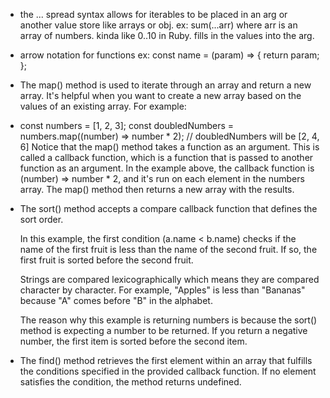 - the ... spread syntax allows for iterables to be placed in an arg or another value store like arrays or obj.  ex: sum(...arr) where arr is an array of numbers.  kinda like 0..10 in Ruby. fills in the values into the arg.  

- arrow notation for functions 
  ex: const name = (param) => {
    return param;
  };

- The map() method is used to iterate through an array and return a new array. It's helpful when you want to create a new array based on the values of an existing array. For example:

- const numbers = [1, 2, 3];
  const doubledNumbers = numbers.map((number) => number * 2); // doubledNumbers will be [2, 4, 6]
  Notice that the map() method takes a function as an argument. This is called a callback function, which is a function that is passed to another function as an argument. In the example above, the callback function is (number) => number * 2, and it's run on each element in the numbers array. The map() method then returns a new array with the results.

- The sort() method accepts a compare callback function that defines the sort order.

  In this example, the first condition (a.name < b.name) checks if the name of the first fruit is less than the name of the second fruit. If so, the first fruit is sorted before the second fruit.

  Strings are compared lexicographically which means they are compared character by character. For example, "Apples" is less than "Bananas" because "A" comes before "B" in the alphabet.

  The reason why this example is returning numbers is because the sort() method is expecting a number to be returned. If you return a negative number, the first item is sorted before the second item.

- The find() method retrieves the first element within an array that fulfills the conditions specified in the provided callback function. If no element satisfies the condition, the method returns undefined.